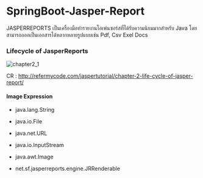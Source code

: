 # SpringBoot-Jasper-Report

JASPERREPORTS เป็นเครื่องมือทำรายงานโอเพ่นซอร์สที่ได้รับความนิยมมากสำหรับ Java โดยสามารถออกเป็นเอกสารได้หลากหลายรูปแบบเช่น Pdf, Csv Exel Docs

### Lifecycle of JasperReports

![chapter2_1](https://user-images.githubusercontent.com/15135199/89733503-25056100-da80-11ea-9097-7324beb2fb61.png)


CR : http://refermycode.com/jaspertutorial/chapter-2-life-cycle-of-jasper-report/

#### Image Expression

- java.lang.String 

- java.io.File

- java.net.URL

- java.io.InputStream

- java.awt.Image

- net.sf.jasperreports.engine.JRRenderable
